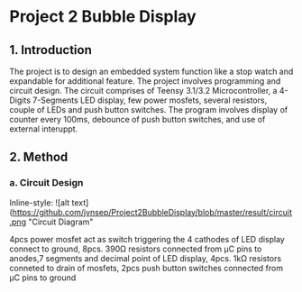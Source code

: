 # Project 2 Bubble Display
 
## 1. Introduction
The project is to design an embedded system function like a stop watch and expandable for additional feature. The project involves programming and circuit design. The circuit comprises of Teensy 3.1/3.2 Microcontroller, a 4-Digits 7-Segments LED display, few power mosfets, several resistors, couple of LEDs and push button switches. The program involves display of counter every 100ms, debounce of push button switches, and use of external interuppt.



## 2. Method
### a. Circuit Design
Inline-style: 
![alt text](https://github.com/jvnsep/Project2BubbleDisplay/blob/master/result/circuit.png "Circuit Diagram"


4pcs power mosfet act as switch triggering the 4 cathodes of LED display connect to ground, 8pcs. 390Ω resistors connected from μC pins to anodes,7 segments and decimal point of LED display, 4pcs. 1kΩ resistors conneted to drain of mosfets, 2pcs push button switches connected from μC pins to ground 
